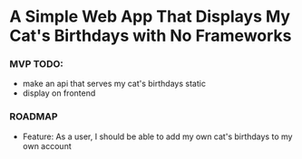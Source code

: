 # A Simple Web App That Displays My Cat's Birthdays with No Frameworks

### MVP TODO:

- make an api that serves my cat's birthdays static
- display on frontend

### ROADMAP

- Feature: As a user, I should be able to add my own cat's birthdays to my own account
